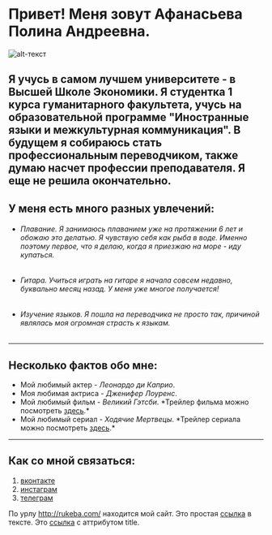 # Привет! Меня зовут Афанасьева Полина Андреевна.
![alt-текст](https://pp.userapi.com/c836533/v836533793/5853b/bDsSuxmq_Z0.jpg "Необязательный титул")

Я учусь в самом лучшем университете - в Высшей Школе Экономики. Я студентка 1 курса гуманитарного факультета, учусь на образовательной программе "Иностранные языки и межкультурная коммуникация". В будущем я собираюсь стать профессиональным переводчиком, также думаю насчет профессии преподавателя. Я еще не решила окончательно.
------
## У меня есть много разных увлечений:
+ ###### Плавание.   Я занимаюсь плаванием уже на протяжении 6 лет и обожаю это делатью. Я чувствую себя как рыба в воде. Именно поэтому первое, что я делаю, когда я приезжаю на море - иду купаться.
+ ###### Гитара.   Учиться играть на гитаре я начала совсем недавно, буквально месяц назад. У меня уже многое получается!
+ ###### Изучение языков.   Я пошла на переводчика не просто так, причиной являлась моя огромная страсть к языкам.
***
## Несколько фактов обо мне:
* Мой любимый актер - *Леонардо ди Каприо*.
* Моя любимая актриса - *Дженифер Лоуренс*.
* Мой любимый фильм - *Великий Гэтсби*. \*Трейлер фильма можно посмотреть [здесь][1].\*
* Мой любимый сериал - *Ходячие Мертвецы*. \*Трейлер сериала можно посмотреть [здесь][2].\* 
* * *
## Как со мной связаться:
 1. [вконтакте](hhtp://www.vk.com/polinaaf/)
 2. [инстаграм](hhtp://www.instagram.com/tiskau_tornado/)
 3. [телеграм](hhtp://t.me/polinafanaseva/)
  
По урлу <http://rukeba.com/> находится мой сайт.
 Это простая [ссылка](http://rukeba.com/) в тексте.
Это [ссылка](http://rukeba.com/ "Титул") с аттрибутом title.

 
 [1]: https://www.youtube.com/watch?v=ibqIWYqzG7w/ "Великий Гэтсби"
 [2]: https://www.youtube.com/watch?v=cu2ApTImBKc/ "Ходячие мертвецы"


